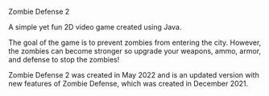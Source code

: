 Zombie Defense 2

A simple yet fun 2D video game created using Java. 

The goal of the game is to prevent zombies from entering the city. However, the zombies can become stronger so upgrade your weapons, ammo, armor, and defense to stop the zombies!

Zombie Defense 2 was created in May 2022 and is an updated version with new features of Zombie Defense, which was created in December 2021.
